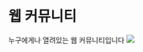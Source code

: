 # 웹 커뮤니티
누구에게나 열려있는 웹 커뮤니티입니다
<img src="https://cdn.pixabay.com/photo/2021/08/23/21/12/duckling-6568845_960_720.jpg">
